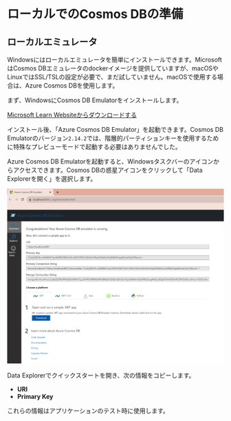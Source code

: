 # ローカルでのCosmos DBの準備

## ローカルエミュレータ

Windowsにはローカルエミュレータを簡単にインストールできます。MicrosoftはCosmos DBエミュレータのdockerイメージを提供していますが、macOSやLinuxではSSL/TSLの設定が必要で、まだ試していません。macOSで使用する場合は、Azure Cosmos DBを使用します。

まず、WindowsにCosmos DB Emulatorをインストールします。

[Microsoft Learn Websiteからダウンロードする](https://learn.microsoft.com/en-us/azure/cosmos-db/emulator-release-notes)

インストール後、「Azure Cosmos DB Emulator」を起動できます。Cosmos DB Emulatorのバージョン`2.14.2`では、階層的パーティションキーを使用するために特殊なプレビューモードで起動する必要はありませんでした。

Azure Cosmos DB Emulatorを起動すると、Windowsタスクバーのアイコンからアクセスできます。Cosmos DBの惑星アイコンをクリックして「Data Explorerを開く」を選択します。

![Data Explorer](../images/test-out-cosmos/image1.png)

Data Explorerでクイックスタートを開き、次の情報をコピーします。

- **URI**
- **Primary Key**

これらの情報はアプリケーションのテスト時に使用します。